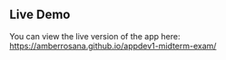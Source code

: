 ## Live Demo
You can view the live version of the app here:  
https://amberrosana.github.io/appdev1-midterm-exam/
